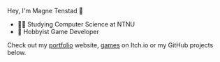 Hey, I'm Magne Tenstad 👋

- 👨‍🎓 Studying Computer Science at NTNU
- 👾 Hobbyist Game Developer

Check out my [portfolio](https://magne.dev) website, [games](https://mitsuartemius.itch.io/) on Itch.io or my GitHub projects below.
